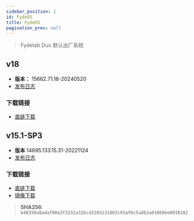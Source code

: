 ```yaml
---
sidebar_position: 1
id: FydeOS
title: FydeOS
pagination_prev: null
---
```

> Fydetab Duo 默认出厂系统

## v18
- **版本：** 15662.71.18-20240520
- [发布日志](https://fydeos.io/release/18.0/fydetab_duo-fydeos)

###  下载链接
- [直链下载](https://download.fydeos.io/18.0/fydetab_duo-fydeos-com-r120-dev-update-1811-052109.img.xz)
    
## v15.1-SP3
- **版本** 14695.133.15.31-20221124
- [发布日志](https://fydeos.io/release/15.1-SP3/fydetab_duo-fydeos)

###  下载链接
- [直链下载](https://download.fydeos.io/fydetabduo/fydetab_duo-fydeos-r102-update-20221122.img.xz)
- [镜像下载](https://fydeos-my.sharepoint.cn/:u:/g/personal/fyde_fydeos_partner_onmschina_cn/ESxrzrwvhMpBpb7zh9FUE7gB85t2faXBNgVEF_8bs8Ph_A?e=d2kSps)

> **SHA256**: `b48350a8adaf00a3f3232a32bcd3103131802c93af6c5ad62a01069be8018182`